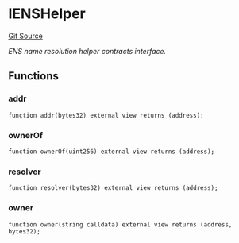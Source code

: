 # IENSHelper
[Git Source](https://github.com/NaniDAO/IE/blob/fe9aa8f819c0b0c1f1baab80820f73546caaabc2/src/IE.sol)

*ENS name resolution helper contracts interface.*


## Functions
### addr


```solidity
function addr(bytes32) external view returns (address);
```

### ownerOf


```solidity
function ownerOf(uint256) external view returns (address);
```

### resolver


```solidity
function resolver(bytes32) external view returns (address);
```

### owner


```solidity
function owner(string calldata) external view returns (address, bytes32);
```

